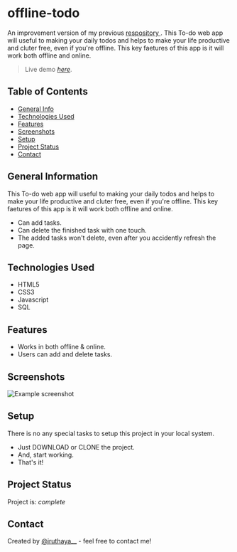 # offline-todo
An improvement version of my previous [ respository ](https://github.com/iruthayasanthose/online-todo). This To-do web app will useful to making your daily todos and helps to make your life productive and cluter free, even if you're offline. This key faetures of this app is it will work both offline and online. 
> Live demo [_here_](https://offlinetodo.netlify.app/).

## Table of Contents
* [General Info](#general-information)
* [Technologies Used](#technologies-used)
* [Features](#features)
* [Screenshots](#screenshots)
* [Setup](#setup)
* [Project Status](#project-status)
* [Contact](#contact)
<!-- * [License](#license) -->


## General Information
This To-do web app will useful to making your daily todos and helps to make your life productive and cluter free, even if you're offline. This key faetures of this app is it will work both offline and online.
- Can add tasks.
- Can delete the finished task with one touch.
- The added tasks won't delete, even after you accidently refresh the page.



## Technologies Used
- HTML5
- CSS3
- Javascript
- SQL


## Features
- Works in both offline & online.
- Users can add and delete tasks.


## Screenshots
![Example screenshot](./img/screenshot.png)



## Setup
There is no any special tasks to setup this project in your local system.

- Just DOWNLOAD or CLONE the project.
- And, start working.
- That's it!


## Project Status
Project is: _complete_


## Contact
Created by [@iruthaya__](https://www.instagram.com/iruthaya__/) - feel free to contact me!


<!-- Optional -->
<!-- ## License -->
<!-- This project is open source and available under the [... License](). -->

<!-- You don't have to include all sections - just the one's relevant to your project -->
